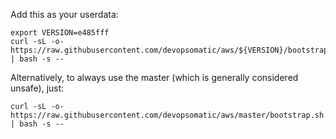 Add this as your userdata:

    export VERSION=e485fff
    curl -sL -o- https://raw.githubusercontent.com/devopsomatic/aws/${VERSION}/bootstrap.sh | bash -s --

Alternatively, to always use the master (which is generally considered unsafe), just:

    curl -sL -o- https://raw.githubusercontent.com/devopsomatic/aws/master/bootstrap.sh | bash -s --
